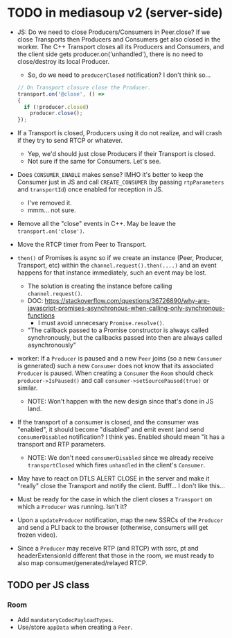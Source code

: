 # TODO in mediasoup v2 (server-side)

* JS: Do we need to close Producers/Consumers in Peer.close? If we close Transports then Producers and Consumers get also closed in the worker. The C++ Transport closes all its Producers and Consumers, and the client side gets producer.on('unhandled'), there is no need to close/destroy its local Producer.
  - So, do we need to `producerClosed` notification? I don't think so...

  ```js
  // On Transport closure close the Producer.
  transport.on('@close', () =>
  {
    if (!producer.closed)
      producer.close();
  });
  ```

* If a Transport is closed, Producers using it do not realize, and will crash if they try to send RTCP or whatever.
  - Yep, we'd should just close Producers if their Transport is closed.
  - Not sure if the same for Consumers. Let's see.

* Does `CONSUMER_ENABLE` makes sense? IMHO it's better to keep the Consumer just in JS and call `CREATE_CONSUMER` (by passing `rtpParameters` and `transportId`) once enabled for reception in JS.
  - I've removed it.
  - mmm... not sure.

* Remove all the "close" events in C++. May be leave the `transport.on('close')`.

* Move the RTCP timer from Peer to Transport.

* `then()` of Promises is async so if we create an instance (Peer, Producer, Transport, etc) within the `channel.request().then(....)` and an event happens for that instance immediately, such an event may be lost.
  - The solution is creating the instance before calling `channel.request()`.
  - DOC: https://stackoverflow.com/questions/36726890/why-are-javascript-promises-asynchronous-when-calling-only-synchronous-functions
    + I must avoid unnecesary `Promise.resolve()`.
  - "The callback passed to a Promise constructor is always called synchronously, but the callbacks passed into then are always called asynchronously"

* worker: If a `Producer` is paused and a new `Peer` joins (so a new `Consumer` is generated) such a new `Consumer` does not know that its associated `Producer` is paused. When creating a `Consumer` the `Room` should check `producer->IsPaused()` and call `consumer->setSourcePaused(true)` or similar.
  - NOTE: Won't happen with the new design since that's done in JS land.

* If the transport of a consumer is closed, and the consumer was "enabled", it should become "disabled" and emit event (and send `consumerDisabled` notification? I think yes. Enabled should mean "it has a transport and RTP parameters.
  - NOTE: We don't need `consumerDisabled` since we already receive `transportClosed` which fires `unhandled` in the client's `Consumer`.

* May have to react on DTLS ALERT CLOSE in the server and make it "really" close the Transport and notify the client. Bufff... I don't like this...

* Must be ready for the case in which the client closes a `Transport` on which a `Producer` was running. Isn't it?

* Upon a `updateProducer` notification, map the new SSRCs of the `Producer` and send a PLI back to the browser (otherwise, consumers will get frozen video).

* Since a `Producer` may receive RTP (and RTCP) with ssrc, pt and headerExtensionId different that those in the room, we must ready to also map consumer/generated/relayed RTCP.



## TODO per JS class

### Room

* Add `mandatoryCodecPayloadTypes`.
* Use/store `appData` when creating a `Peer`.

